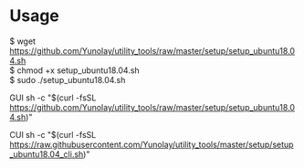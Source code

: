 # Usage
$ wget https://github.com/Yunolay/utility_tools/raw/master/setup/setup_ubuntu18.04.sh  
$ chmod +x setup_ubuntu18.04.sh  
$ sudo ./setup_ubuntu18.04.sh


GUI
sh -c "$(curl -fsSL https://github.com/Yunolay/utility_tools/raw/master/setup/setup_ubuntu18.04.sh)"

CUI
sh -c "$(curl -fsSL https://raw.githubusercontent.com/Yunolay/utility_tools/master/setup/setup_ubuntu18.04_cli.sh)"
